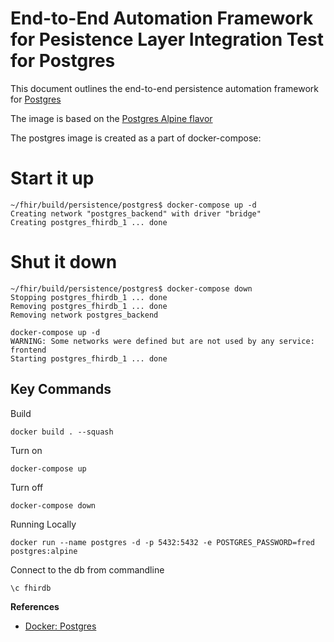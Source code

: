 # End-to-End Automation Framework for Pesistence Layer Integration Test for Postgres

This document outlines the end-to-end persistence automation framework for [Postgres](https://www.postgresql.org/)

The image is based on the [Postgres Alpine flavor](https://hub.docker.com/layers/postgres/library/postgres/12.2-alpine/images/sha256-8a3017b3d556d338a386b5c7762a5e7a6504665ad30d67907052af11bcffd476?context=explore)

The postgres image is created as a part of docker-compose: 

# Start it up

```
~/fhir/build/persistence/postgres$ docker-compose up -d
Creating network "postgres_backend" with driver "bridge"
Creating postgres_fhirdb_1 ... done
```

# Shut it down

```
~/fhir/build/persistence/postgres$ docker-compose down
Stopping postgres_fhirdb_1 ... done
Removing postgres_fhirdb_1 ... done
Removing network postgres_backend
```

```
docker-compose up -d
WARNING: Some networks were defined but are not used by any service: frontend
Starting postgres_fhirdb_1 ... done
```

## Key Commands

Build
```
docker build . --squash
```

Turn on
```
docker-compose up
```

Turn off
```
docker-compose down
```

Running Locally 
```
docker run --name postgres -d -p 5432:5432 -e POSTGRES_PASSWORD=fred postgres:alpine
```

Connect to the db from commandline
```
\c fhirdb
```

**References**
- [Docker: Postgres](https://hub.docker.com/_/postgres?tab=description)